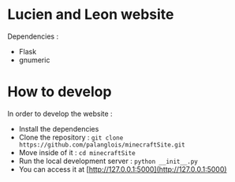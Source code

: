 # Lucien and Leon website

Dependencies :
* Flask 
* gnumeric

# How to develop

In order to develop the website : 

* Install the dependencies
* Clone the repository : `git clone https://github.com/palanglois/minecraftSite.git`
* Move inside of it : `cd minecraftSite`
* Run the local development server : `python __init__.py` 
* You can access it at [http://127.0.0.1:5000](http://127.0.0.1:5000)

